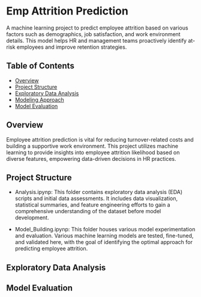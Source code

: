 # Emp Attrition Prediction
A machine learning project to predict employee attrition based on various factors such as demographics,
job satisfaction, and work environment details.
This model helps HR and management teams proactively identify at-risk employees and improve retention strategies.

## Table of Contents
- [Overview](#overview)
- [Project Structure](#project-structure)
- [Exploratory Data Analysis](#Exploratory-Data-Analysis)
- [Modeling Approach](#modeling-approach)
- [Model Evaluation](#model-evaluation)


  

## Overview
Employee attrition prediction is vital for reducing turnover-related costs and building a supportive work environment. This project utilizes machine learning to provide insights into employee attrition likelihood based on diverse features, empowering data-driven decisions in HR practices.

## Project Structure
* Analysis.ipynp: This folder contains exploratory data analysis (EDA) scripts and initial data assessments. It includes data visualization, statistical summaries, and feature engineering efforts to gain a comprehensive understanding of the dataset before model development.

* Model_Building.ipynp: This folder houses various model experimentation and evaluation. Various machine learning models are tested, fine-tuned, and validated here, with the goal of identifying the optimal approach for predicting employee attrition.
## Exploratory Data Analysis
## Model Evaluation
